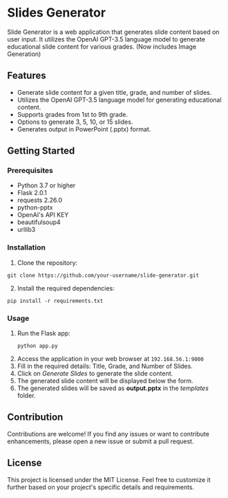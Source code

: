 # Slides Generator
 
Slide Generator is a web application that generates slide content based on user input. It utilizes the OpenAI GPT-3.5 language model to generate educational slide content for various grades. (Now includes Image Generation)

## Features

- Generate slide content for a given title, grade, and number of slides.
- Utilizes the OpenAI GPT-3.5 language model for generating educational content.
- Supports grades from 1st to 9th grade.
- Options to generate 3, 5, 10, or 15 slides.
- Generates output in PowerPoint (.pptx) format.

## Getting Started

### Prerequisites

- Python 3.7 or higher
- Flask 2.0.1
- requests 2.26.0
- python-pptx
- OpenAI's API KEY
- beautifulsoup4
- urllib3

### Installation

1. Clone the repository:

```shell
git clone https://github.com/your-username/slide-generator.git
```
2. Install the required dependencies:
```
pip install -r requirements.txt

```
### Usage
1. Run the Flask app:
    ```
    python app.py
    ```
2. Access the application in your web browser at ```192.168.56.1:9000```
3. Fill in the required details: Title, Grade, and Number of Slides.
4. Click on *Generate Slides* to generate the slide content.
5. The generated slide content will be displayed below the form.
6. The generated slides will be saved as **output.pptx** in the *templates* folder.

## Contribution
Contributions are welcome! If you find any issues or want to contribute enhancements, please open a new issue or submit a pull request.

## License
This project is licensed under the MIT License.
Feel free to customize it further based on your project's specific details and requirements.

